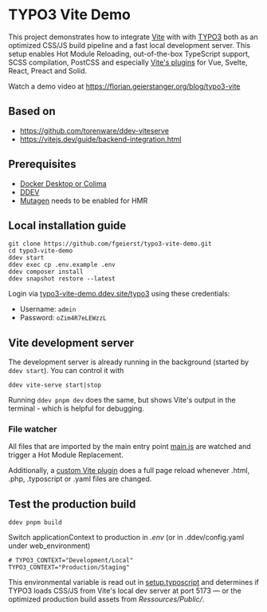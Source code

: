 # TYPO3 Vite Demo

This project demonstrates how to integrate [Vite](https://vitejs.dev/) with with [TYPO3](https://github.com/TYPO3/typo3) both as an optimized CSS/JS build pipeline and a fast local development server. This setup enables Hot Module Reloading, out-of-the-box TypeScript support, SCSS compilation, PostCSS and especially [Vite's plugins](https://github.com/vitejs/awesome-vite#plugins) for Vue, Svelte, React, Preact and Solid.

Watch a demo video at https://florian.geierstanger.org/blog/typo3-vite


## Based on

- https://github.com/torenware/ddev-viteserve
- https://vitejs.dev/guide/backend-integration.html


## Prerequisites

- [Docker Desktop or Colima](https://ddev.readthedocs.io/en/latest/users/install/docker-installation/)
- [DDEV](https://ddev.readthedocs.io/en/latest/)
- [Mutagen](https://ddev.readthedocs.io/en/latest/users/install/performance/#mutagen) needs to be enabled for HMR


## Local installation guide

	git clone https://github.com/fgeierst/typo3-vite-demo.git
	cd typo3-vite-demo
	ddev start
	ddev exec cp .env.example .env
	ddev composer install
	ddev snapshot restore --latest

Login via [typo3-vite-demo.ddev.site/typo3](https://typo3-vite-demo.ddev.site/typo3) using these credentials:

- Username: `admin`
- Password: `oZim4R7eLEWzzL`


## Vite development server

The development server is already running in the background (started by `ddev start`). You can control it with

	ddev vite-serve start|stop

Running `ddev pnpm dev` does the same, but shows Vite's output in the terminal - which is helpful for debugging.

### File watcher

All files that are imported by the main entry point [main.js](https://github.com/fgeierst/typo3-vite-demo/blob/c746ce69dbd42b626c93280f642dc7bb9d7ab973/packages/typo3_vite_demo/Resources/Private/JavaScript/main.js) are watched and trigger a Hot Module Replacement.

Additionally, a [custom Vite plugin](https://github.com/fgeierst/typo3-vite-demo/blob/master/vite.fluid.js) does a full page reload whenever .html, .php, .typoscript or .yaml files are changed.


## Test the production build

	ddev pnpm build

Switch applicationContext to production in _.env_ (or in .ddev/config.yaml under web_environment)

	# TYPO3_CONTEXT="Development/Local"
	TYPO3_CONTEXT="Production/Staging"

This environmental variable is read out in  [setup.typoscript](https://github.com/fgeierst/typo3-vite-demo/blob/master/packages/typo3_vite_demo/Configuration/TypoScript/setup.typoscript#L177) and determines if TYPO3 loads CSS/JS from Vite's local dev server at port 5173 — or the optimized production build assets from _Ressources/Public/_.
